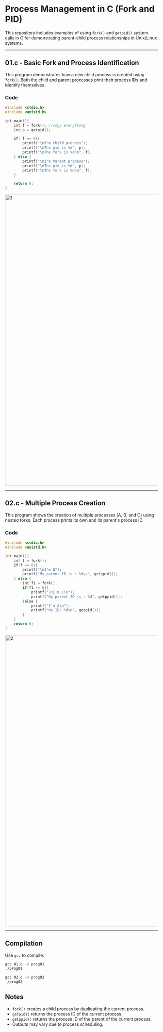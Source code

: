 
# Process Management in C (Fork and PID)

This repository includes examples of using `fork()` and `getpid()` system calls in C for demonstrating parent-child process relationships in Unix/Linux systems.

---

## 01.c - Basic Fork and Process Identification

This program demonstrates how a new child process is created using `fork()`. Both the child and parent processes print their process IDs and identify themselves.

### Code
```c
#include <stdio.h>
#include <unistd.h>

int main(){
    int f = fork(); //copy everything
    int p = getpid();

    if( f == 0){
        printf("\nI'm child process");
        printf("\nThe pid is %d", p);
        printf("\nThe fork is %d\n", f);
    } else {
        printf("\nI'm Parent process");
        printf("\nThe pid is %d", p);
        printf("\nThe fork is %d\n", f);
    }

    return 0;
}
```
<img width="959" alt="1" src="https://github.com/user-attachments/assets/2e06c747-bc20-484e-8742-e31fea17e204" />

---

## 02.c - Multiple Process Creation

This program shows the creation of multiple processes (A, B, and C) using nested forks. Each process prints its own and its parent's process ID.

### Code
```c
#include <stdio.h>
#include <unistd.h>

int main(){
    int f = fork();
    if(f == 0){
        printf("\nI'm B");
        printf("My parent ID is : %d\n", getppid());
    } else {
        int f1 = fork();
        if(f1 == 0){
            printf("\nI'm C\n");
            printf("My parent ID is : %d", getppid());
        }else {
            printf("I'm A\n");
            printf("My ID: %d\n", getpid());
        }
    }
    return 0;
}
```
<img width="959" alt="2" src="https://github.com/user-attachments/assets/d7b939d4-22fc-4f7d-8916-c6ce4b792733" />

---

## Compilation

Use `gcc` to compile:

```bash
gcc 01.c -o prog01
./prog01

gcc 02.c -o prog02
./prog02
```

## Notes
- `fork()` creates a child process by duplicating the current process.
- `getpid()` returns the process ID of the current process.
- `getppid()` returns the process ID of the parent of the current process.
- Outputs may vary due to process scheduling.
